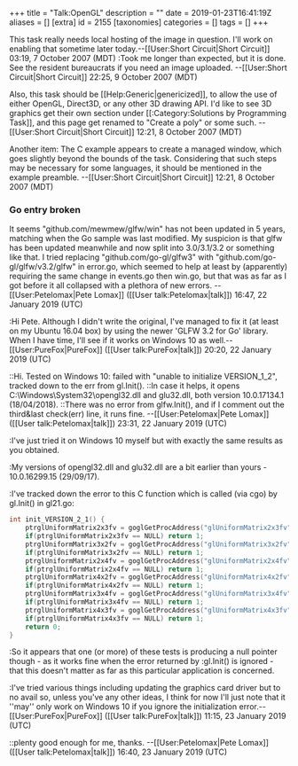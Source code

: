 +++
title = "Talk:OpenGL"
description = ""
date = 2019-01-23T16:41:19Z
aliases = []
[extra]
id = 2155
[taxonomies]
categories = []
tags = []
+++

This task really needs local hosting of the image in question.  I'll work on enabling that sometime later today.--[[User:Short Circuit|Short Circuit]] 03:19, 7 October 2007 (MDT)
:Took me longer than expected, but it is done.  See the resident bureaucrats if you need an image uploaded. --[[User:Short Circuit|Short Circuit]] 22:25, 9 October 2007 (MDT)

Also, this task should be [[Help:Generic|genericized]], to allow the use of either OpenGL, Direct3D, or any other 3D drawing API.  I'd like to see 3D graphics get their own section under [[:Category:Solutions by Programming Task]], and this page get renamed to "Create a poly" or some such. --[[User:Short Circuit|Short Circuit]] 12:21, 8 October 2007 (MDT)

Another item: The C example appears to create a managed window, which goes slightly beyond the bounds of the task.  Considering that such steps may be necessary for some languages, it should be mentioned in the example preamble. --[[User:Short Circuit|Short Circuit]] 12:21, 8 October 2007 (MDT)


### Go entry broken

It seems "github.com/mewmew/glfw/win" has not been updated in 5 years, matching when the Go sample was last modified.
My suspicion is that glfw has been updated meanwhile and now split into 3.0/3.1/3.2 or something like that.
I tried replacing "github.com/go-gl/glfw3" with "github.com/go-gl/glfw/v3.2/glfw" in error.go, which seemed 
to help at least by (apparently) requiring the same change in events.go then win.go, but that was as far as
I got before it all collapsed with a plethora of new errors. --[[User:Petelomax|Pete Lomax]] ([[User talk:Petelomax|talk]]) 16:47, 22 January 2019 (UTC)

:Hi Pete. Although I didn't write the original, I've managed to fix it (at least on my Ubuntu 16.04 box) by using the newer 'GLFW 3.2 for Go' library. When I have time, I'll see if it works on Windows 10 as well.--[[User:PureFox|PureFox]] ([[User talk:PureFox|talk]]) 20:20, 22 January 2019 (UTC)

::Hi. Tested on Windows 10: failed with "unable to initialize VERSION_1_2", tracked down to the err from gl.Init().
::In case it helps, it opens C:\Windows\System32\opengl32.dll and glu32.dll, both version 10.0.17134.1 (18/04/2018).
::There was no error from glfw.Init(), and if I comment out the third&last check(err) line, it runs fine. --[[User:Petelomax|Pete Lomax]] ([[User talk:Petelomax|talk]]) 23:31, 22 January 2019 (UTC)

:I've just tried it on Windows 10 myself but with exactly the same results as you obtained.

:My versions of opengl32.dll and glu32.dll are a bit earlier than yours - 10.0.16299.15 (29/09/17).

:I've tracked down the error to this C function which is called (via cgo) by gl.Init() in gl21.go:


```c
int init_VERSION_2_1() {
    ptrglUniformMatrix2x3fv = goglGetProcAddress("glUniformMatrix2x3fv");
    if(ptrglUniformMatrix2x3fv == NULL) return 1;
    ptrglUniformMatrix3x2fv = goglGetProcAddress("glUniformMatrix3x2fv");
    if(ptrglUniformMatrix3x2fv == NULL) return 1;
    ptrglUniformMatrix2x4fv = goglGetProcAddress("glUniformMatrix2x4fv");
    if(ptrglUniformMatrix2x4fv == NULL) return 1;
    ptrglUniformMatrix4x2fv = goglGetProcAddress("glUniformMatrix4x2fv");
    if(ptrglUniformMatrix4x2fv == NULL) return 1;
    ptrglUniformMatrix3x4fv = goglGetProcAddress("glUniformMatrix3x4fv");
    if(ptrglUniformMatrix3x4fv == NULL) return 1;
    ptrglUniformMatrix4x3fv = goglGetProcAddress("glUniformMatrix4x3fv");
    if(ptrglUniformMatrix4x3fv == NULL) return 1;
    return 0;
}
```


:So it appears that one (or more) of these tests is producing a null pointer though - as it works fine when the error returned by :gl.Init() is ignored - that this doesn't matter as far as this particular application is concerned.

:I've tried various things including updating the graphics card driver but to no avail so, unless you've any other ideas, I think for now I'll just note that it ''may'' only work on Windows 10 if you ignore the initialization error.--[[User:PureFox|PureFox]] ([[User talk:PureFox|talk]]) 11:15, 23 January 2019 (UTC)

::plenty good enough for me, thanks. --[[User:Petelomax|Pete Lomax]] ([[User talk:Petelomax|talk]]) 16:40, 23 January 2019 (UTC)
